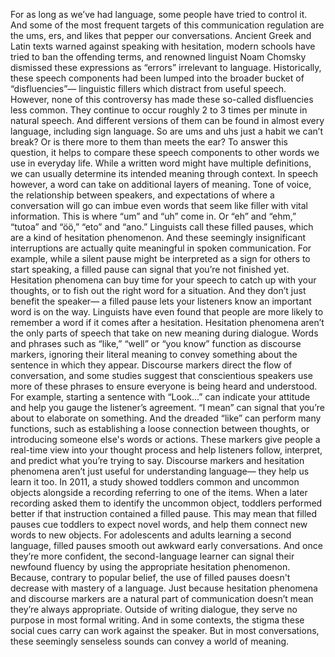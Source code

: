 For as long as we’ve had language, some people have tried to control it. And some of the most frequent targets  of this communication regulation are the ums, ers, and likes  that pepper our conversations. Ancient Greek and Latin texts warned against speaking with hesitation, modern schools have tried  to ban the offending terms, and renowned linguist Noam Chomsky dismissed these expressions as “errors” irrelevant to language. Historically, these speech components had been lumped into the broader bucket of “disfluencies”— linguistic fillers which distract  from useful speech. However, none of this controversy has made these so-called disfluencies less common. They continue to occur roughly  2 to 3 times per minute in natural speech. And different versions of them can be found in almost every language, including sign language. So are ums and uhs  just a habit we can’t break? Or is there more to them than meets the ear? To answer this question, it helps  to compare these speech components to other words we use in everyday life. While a written word might have multiple definitions, we can usually determine its intended meaning through context. In speech however, a word can take on additional layers of meaning. Tone of voice,  the relationship between speakers, and expectations of where  a conversation will go can imbue even words that seem like filler with vital information. This is where “um” and “uh” come in. Or “eh” and “ehm,” “tutoa” and “öö,” “eto” and “ano.” Linguists call these filled pauses, which are a kind of hesitation phenomenon. And these seemingly  insignificant interruptions are actually quite meaningful  in spoken communication. For example, while a silent pause might be interpreted as a sign for others to start speaking, a filled pause can signal that you’re not finished yet. Hesitation phenomena can buy time for your speech to catch up with your thoughts, or to fish out the right word  for a situation. And they don’t just benefit the speaker— a filled pause lets your listeners know an important word is on the way. Linguists have even found  that people are more likely to remember a word  if it comes after a hesitation. Hesitation phenomena  aren’t the only parts of speech that take on new meaning during dialogue. Words and phrases such as “like,”  “well” or “you know” function as discourse markers, ignoring their literal meaning to convey  something about the sentence in which they appear. Discourse markers direct  the flow of conversation, and some studies suggest  that conscientious speakers use more of these phrases to ensure  everyone is being heard and understood. For example, starting a sentence  with “Look...” can indicate your attitude and help  you gauge the listener’s agreement. “I mean” can signal that you’re about to elaborate on something. And the dreaded “like”  can perform many functions, such as establishing a loose connection between thoughts, or introducing someone else's words or actions. These markers give people a real-time view into your thought process and help listeners follow, interpret,  and predict what you’re trying to say. Discourse markers and hesitation phenomena aren’t just useful  for understanding language— they help us learn it too. In 2011, a study showed toddlers  common and uncommon objects alongside a recording referring  to one of the items. When a later recording asked them  to identify the uncommon object, toddlers performed better if that  instruction contained a filled pause. This may mean that filled pauses  cue toddlers to expect novel words, and help them connect new words to new objects. For adolescents and adults  learning a second language, filled pauses smooth out awkward  early conversations. And once they’re more confident, the second-language learner can signal their newfound fluency by using the appropriate  hesitation phenomenon. Because, contrary to popular belief, the use of filled pauses doesn't decrease with mastery of a language. Just because hesitation phenomena and discourse markers are a natural part of communication  doesn’t mean they’re always appropriate. Outside of writing dialogue, they serve  no purpose in most formal writing. And in some contexts, the stigma these social cues carry can work against the speaker. But in most conversations,  these seemingly senseless sounds can convey a world of meaning. 